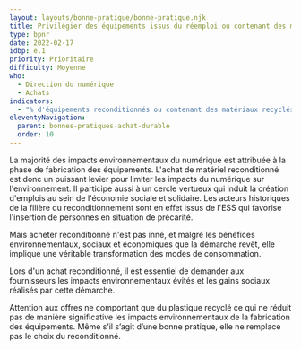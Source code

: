 ```yaml
---
layout: layouts/bonne-pratique/bonne-pratique.njk
title: Privilégier des équipements issus du réemploi ou contenant des matériaux recyclés
type: bpnr
date: 2022-02-17
idbp: e.1
priority: Prioritaire
difficulty: Moyenne
who:
  - Direction du numérique
  - Achats
indicators:
  - "% d'équipements reconditionnés ou contenant des matériaux recyclés achetés"
eleventyNavigation:
  parent: bonnes-pratiques-achat-durable
  order: 10
---
```


La majorité des impacts environnementaux du numérique est attribuée à la phase de fabrication des équipements. L'achat de matériel reconditionné est donc un puissant levier pour limiter les impacts du numérique sur l'environnement. Il participe aussi à un cercle vertueux qui  induit la création d'emplois au sein de l'économie sociale et solidaire. Les acteurs historiques de la filière du reconditionnement sont en effet issus de l'ESS qui favorise l'insertion de personnes en situation de précarité.

Mais acheter reconditionné n'est pas inné, et malgré les bénéfices environnementaux, sociaux et économiques que la démarche revêt, elle implique une véritable transformation des modes de consommation.

Lors d'un achat reconditionné, il est essentiel de demander aux fournisseurs les impacts environnementaux évités et les gains sociaux réalisés par cette démarche.

Attention aux offres ne comportant que du plastique recyclé ce qui ne réduit pas de manière significative les impacts environnementaux de la fabrication des équipements. Même s’il s’agit d’une bonne pratique, elle ne remplace pas le choix du reconditionné.
